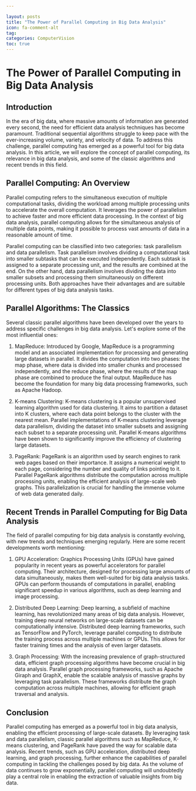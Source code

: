 ```yaml
---

layout: posts
title: "The Power of Parallel Computing in Big Data Analysis"
icon: fa-comment-alt
tag:      
categories: ComputerVision
toc: true
---
```




# The Power of Parallel Computing in Big Data Analysis

## Introduction

In the era of big data, where massive amounts of information are generated every second, the need for efficient data analysis techniques has become paramount. Traditional sequential algorithms struggle to keep pace with the ever-increasing volume, variety, and velocity of data. To address this challenge, parallel computing has emerged as a powerful tool for big data analysis. In this article, we will explore the concept of parallel computing, its relevance in big data analysis, and some of the classic algorithms and recent trends in this field.

## Parallel Computing: An Overview

Parallel computing refers to the simultaneous execution of multiple computational tasks, dividing the workload among multiple processing units to accelerate the overall computation. It leverages the power of parallelism to achieve faster and more efficient data processing. In the context of big data analysis, parallel computing allows for the simultaneous analysis of multiple data points, making it possible to process vast amounts of data in a reasonable amount of time.

Parallel computing can be classified into two categories: task parallelism and data parallelism. Task parallelism involves dividing a computational task into smaller subtasks that can be executed independently. Each subtask is assigned to a separate processing unit, and the results are combined at the end. On the other hand, data parallelism involves dividing the data into smaller subsets and processing them simultaneously on different processing units. Both approaches have their advantages and are suitable for different types of big data analysis tasks.

## Parallel Algorithms: The Classics

Several classic parallel algorithms have been developed over the years to address specific challenges in big data analysis. Let's explore some of the most influential ones:

1. MapReduce: Introduced by Google, MapReduce is a programming model and an associated implementation for processing and generating large datasets in parallel. It divides the computation into two phases: the map phase, where data is divided into smaller chunks and processed independently, and the reduce phase, where the results of the map phase are combined to produce the final output. MapReduce has become the foundation for many big data processing frameworks, such as Apache Hadoop.

2. K-means Clustering: K-means clustering is a popular unsupervised learning algorithm used for data clustering. It aims to partition a dataset into K clusters, where each data point belongs to the cluster with the nearest mean. Parallel implementations of K-means clustering leverage data parallelism, dividing the dataset into smaller subsets and assigning each subset to a separate processing unit. Parallel K-means algorithms have been shown to significantly improve the efficiency of clustering large datasets.

3. PageRank: PageRank is an algorithm used by search engines to rank web pages based on their importance. It assigns a numerical weight to each page, considering the number and quality of links pointing to it. Parallel PageRank algorithms distribute the computation across multiple processing units, enabling the efficient analysis of large-scale web graphs. This parallelization is crucial for handling the immense volume of web data generated daily.

## Recent Trends in Parallel Computing for Big Data Analysis

The field of parallel computing for big data analysis is constantly evolving, with new trends and techniques emerging regularly. Here are some recent developments worth mentioning:

1. GPU Acceleration: Graphics Processing Units (GPUs) have gained popularity in recent years as powerful accelerators for parallel computing. Their architecture, designed for processing large amounts of data simultaneously, makes them well-suited for big data analysis tasks. GPUs can perform thousands of computations in parallel, enabling significant speedup in various algorithms, such as deep learning and image processing.

2. Distributed Deep Learning: Deep learning, a subfield of machine learning, has revolutionized many areas of big data analysis. However, training deep neural networks on large-scale datasets can be computationally intensive. Distributed deep learning frameworks, such as TensorFlow and PyTorch, leverage parallel computing to distribute the training process across multiple machines or GPUs. This allows for faster training times and the analysis of even larger datasets.

3. Graph Processing: With the increasing prevalence of graph-structured data, efficient graph processing algorithms have become crucial in big data analysis. Parallel graph processing frameworks, such as Apache Giraph and GraphX, enable the scalable analysis of massive graphs by leveraging task parallelism. These frameworks distribute the graph computation across multiple machines, allowing for efficient graph traversal and analysis.

## Conclusion

Parallel computing has emerged as a powerful tool in big data analysis, enabling the efficient processing of large-scale datasets. By leveraging task and data parallelism, classic parallel algorithms such as MapReduce, K-means clustering, and PageRank have paved the way for scalable data analysis. Recent trends, such as GPU acceleration, distributed deep learning, and graph processing, further enhance the capabilities of parallel computing in tackling the challenges posed by big data. As the volume of data continues to grow exponentially, parallel computing will undoubtedly play a central role in enabling the extraction of valuable insights from big data.